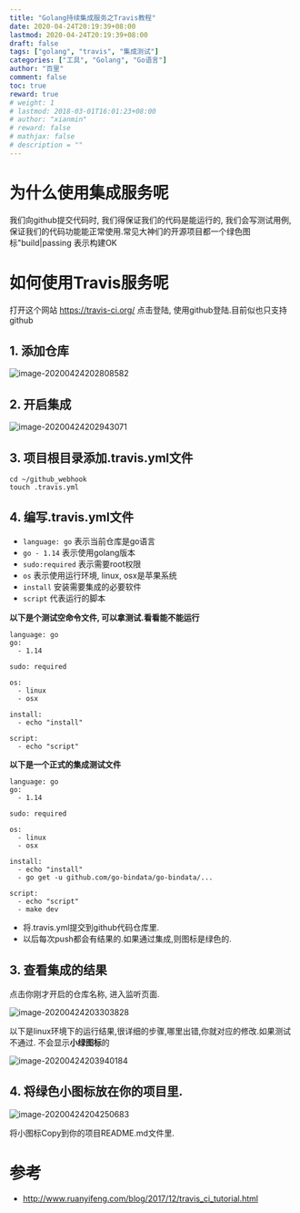 ```yaml
---
title: "Golang持续集成服务之Travis教程"
date: 2020-04-24T20:19:39+08:00
lastmod: 2020-04-24T20:19:39+08:00
draft: false
tags: ["golang", "travis", "集成测试"]
categories: ["工具", "Golang", "Go语言"]
author: "百里"
comment: false
toc: true
reward: true
# weight: 1
# lastmod: 2018-03-01T16:01:23+08:00
# author: "xianmin"
# reward: false
# mathjax: false
# description = ""
---
```

# 为什么使用集成服务呢
我们向github提交代码时, 我们得保证我们的代码是能运行的, 我们会写测试用例, 保证我们的代码功能能正常使用.常见大神们的开源项目都一个绿色图标"build|passing 表示构建OK

# 如何使用Travis服务呢
打开这个网站 https://travis-ci.org/ 点击登陆, 使用github登陆.目前似也只支持github

## 1. 添加仓库

![image-20200424202808582](http://img.sgfoot.com/b/20200424202810.png?imageslim)

## 2. 开启集成

![image-20200424202943071](http://img.sgfoot.com/b/20200424202945.png?imageslim)

## 3. 项目根目录添加.travis.yml文件

```
cd ~/github_webhook
touch .travis.yml 
```

## 4. 编写.travis.yml文件

- `language: go` 表示当前仓库是go语言
- `go - 1.14` 表示使用golang版本
- `sudo:required` 表示需要root权限
- `os` 表示使用运行环境, linux, osx是苹果系统
- `install` 安装需要集成的必要软件
- `script` 代表运行的脚本

**以下是个测试空命令文件, 可以拿测试.看看能不能运行** 

```
language: go
go:
  - 1.14

sudo: required

os:
  - linux
  - osx

install:
  - echo "install"

script:
  - echo "script"
```

**以下是一个正式的集成测试文件**

```
language: go
go:
  - 1.14

sudo: required

os:
  - linux
  - osx

install:
  - echo "install"
  - go get -u github.com/go-bindata/go-bindata/...

script:
  - echo "script"
  - make dev
```

- 将.travis.yml提交到github代码仓库里.
- 以后每次push都会有结果的.如果通过集成,则图标是绿色的.



## 3. 查看集成的结果

点击你刚才开启的仓库名称, 进入监听页面.

![image-20200424203303828](http://img.sgfoot.com/b/20200424203305.png?imageslim)

以下是linux环境下的运行结果,很详细的步骤,哪里出错,你就对应的修改.如果测试不通过. 不会显示**小绿图标**的

![image-20200424203940184](http://img.sgfoot.com/b/20200424203943.png?imageslim)



## 4. 将绿色小图标放在你的项目里.

![image-20200424204250683](http://img.sgfoot.com/b/20200424204252.png?imageslim)

将小图标Copy到你的项目README.md文件里.

# 参考

- http://www.ruanyifeng.com/blog/2017/12/travis_ci_tutorial.html

